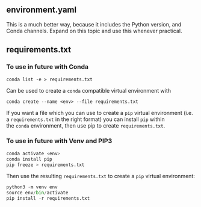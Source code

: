 ## environment.yaml

This is a much better way, because it includes the Python version, and Conda channels.  Expand on this topic and use this whenever practical.

## requirements.txt

### To use in future with Conda

`conda list -e > requirements.txt`

Can be used to create a `conda` compatible virtual environment with

`conda create --name <env> --file requirements.txt`


If you want a file which you can use to create a `pip` virtual environment (i.e. a `requirements.txt` in the right format) you can install `pip` within the `conda` environment, then use pip to create `requirements.txt`.


### To use in future with Venv and  PIP3

```python
conda activate <env>
conda install pip
pip freeze > requirements.txt
```

Then use the resulting `requirements.txt` to create a `pip` virtual environment:

```python
python3 -m venv env
source env/bin/activate
pip install -r requirements.txt
```